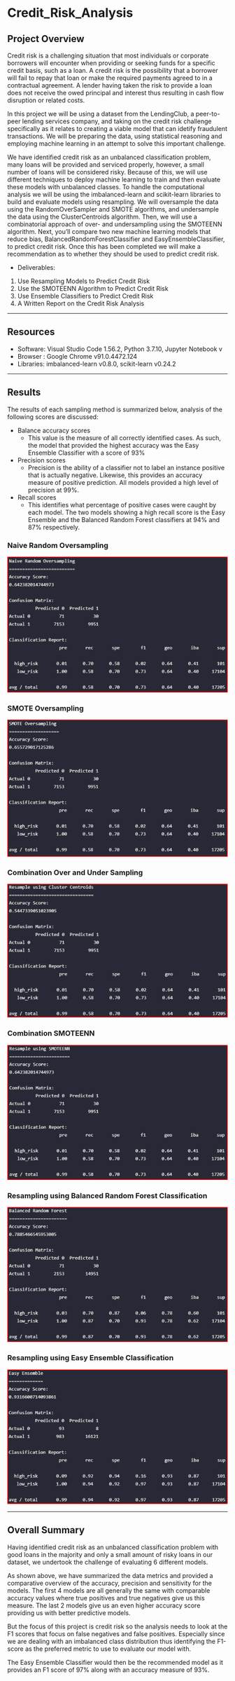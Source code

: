 # Credit_Risk_Analysis

## Project Overview

Credit risk is a challenging situation that most individuals or corporate borrowers will encounter when providing or seeking funds for a specific credit basis, such as  a loan. A credit risk is the possibility that a borrower will fail to repay that loan or make the required payments agreed to in a contractual agreement. A lender having taken the risk to provide a loan does not receive the owed principal and interest thus resulting in cash flow disruption or related costs.

In this project we will be using a dataset from the LendingClub, a peer-to-peer lending services company, and taking on the credit risk challenge specifically as it relates to creating a viable model that can idetify fraudulent transactions. We will be preparing the data, using statistical reasoning and employing machine learning in an attempt to solve this important challenge.

We have identified credit risk as an unbalanced classification problem, many loans will be provided and serviced properly, however, a small number of loans will be considered risky. Because of this, we will use different techniques to deploy machine learning to train and then evaluate these models with unbalanced classes. To handle the computational analysis we will be using the imbalanced-learn and scikit-learn libraries to build and evaluate models using resampling. We will oversample the data using the RandomOverSampler and SMOTE algorithms, and undersample the data using the ClusterCentroids algorithm. Then, we will use a combinatorial approach of over- and undersampling using the SMOTEENN algorithm. Next, you’ll compare two new machine learning models that reduce bias, BalancedRandomForestClassifier and EasyEnsembleClassifier, to predict credit risk. Once this has been completed we will make a recommendation as to whether they should be used to predict credit risk.

- Deliverables:

1. Use Resampling Models to Predict Credit Risk
2. Use the SMOTEENN Algorithm to Predict Credit Risk
3. Use Ensemble Classifiers to Predict Credit Risk
4. A Written Report on the Credit Risk Analysis

------------------------------------------------------------------------------------------------------------

## Resources

- Software: Visual Studio Code 1.56.2, Python 3.7.10, Jupyter Notebook v
- Browser : Google Chrome v91.0.4472.124
- Libraries: imbalanced-learn v0.8.0, scikit-learn v0.24.2

------------------------------------------------------------------------------------------------------------

## Results

The results of each sampling method is summarized below, analysis of the following scores are discussed:

- Balance accuracy scores
  - This value is the measure of all correctly identified cases. As such, the model that provided the highest accuracy was the Easy Ensemble Classifier with a score of 93%
- Precision scores
  - Precision is the ability of a classifier not to label an instance positive that is actually negative. Likewise, this provides an accuracy measure of positive prediction. All models provided a high level of precision at 99%.
- Recall scores
  - This identifies what percentage of positive cases were caught by each model. The two models showing a high recall score is the Easy Ensemble and the Balanced Random Forest classifiers at 94% and 87% respectively.

### Naive Random Oversampling

![Image1](images/1NaiveRandomOver1.png)

### SMOTE Oversampling

![Image2](images/2SmoteOver1.png)

### Combination Over and Under Sampling

![Image3](images/3ClusterCentroidsUnder1.png)

### Combination SMOTEENN

![Image4](images/4SmoteennOverUnder1.png)

### Resampling using Balanced Random Forest Classification

![Image5](images/5BalForest1.png)

### Resampling using Easy Ensemble Classification

![Image6](images/6Ensemble1.png)

------------------------------------------------------------------------------------------------------------

## Overall Summary

Having identified credit risk as an unbalanced classification problem with good loans in the majority and only a small amount of risky loans in our dataset, we undertook the challenge of evaluating 6 different models.

As shown above, we have summarized the data metrics and provided a comparative overview of the accuracy, precision and sensitivity  for the models. The first 4 models are all generally the same with comparable accuracy values where true positives and true negatives give us this measure. The last 2 models give us an even higher accuracy score providing us with better predictive models. 

But the focus of this project is credit risk so the analysis needs to look at the F1 scores that focus on false negatives and false positives. Especially since we are dealing with an imbalanced class distribution thus identifying the F1-score as the preferred metric to use to evaluate our model with.

The Easy Ensemble Classifier would then be the recommended model as it provides an F1 score of 97% along with an accuracy measure of 93%.